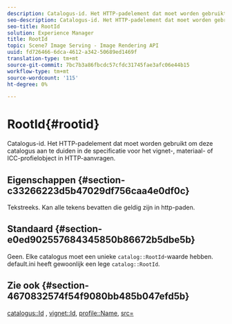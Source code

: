```yaml
---
description: Catalogus-id. Het HTTP-padelement dat moet worden gebruikt om deze catalogus aan te duiden in de specificatie voor het vignet-, materiaal- of ICC-profielobject in HTTP-aanvragen.
seo-description: Catalogus-id. Het HTTP-padelement dat moet worden gebruikt om deze catalogus aan te duiden in de specificatie voor het vignet-, materiaal- of ICC-profielobject in HTTP-aanvragen.
seo-title: RootId
solution: Experience Manager
title: RootId
topic: Scene7 Image Serving - Image Rendering API
uuid: fd726466-6dca-4612-a342-50689ed1469f
translation-type: tm+mt
source-git-commit: 7bc7b3a86fbcdc57cfdc31745fae3afc06e44b15
workflow-type: tm+mt
source-wordcount: '115'
ht-degree: 0%

---
```



# RootId{#rootid}

Catalogus-id. Het HTTP-padelement dat moet worden gebruikt om deze catalogus aan te duiden in de specificatie voor het vignet-, materiaal- of ICC-profielobject in HTTP-aanvragen.

## Eigenschappen {#section-c33266223d5b47029df756caa4e0df0c}

Tekstreeks. Kan alle tekens bevatten die geldig zijn in http-paden.

## Standaard {#section-e0ed902557684345850b86672b5dbe5b}

Geen. Elke catalogus moet een unieke `catalog::RootId`-waarde hebben. default.ini heeft gewoonlijk een lege `catalog::RootId`.

## Zie ook {#section-4670832574f54f9080bb485b047efd5b}

[catalogus::Id](../../../../../ir-api/material-cat/image-rendering-api-ref/c-ir-material-catalog/c-ir-material-data-reference/r-ir-id.md#reference-cba2a53a952e403fb57a4e8569f9cf85) ,  [vignet::Id](../../../../../ir-api/material-cat/image-rendering-api-ref/c-ir-material-catalog/c-ir-vignette-map-reference/r-ir-id-vignette.md#reference-2a7ba758924b4757b3234942304db7fd),  [profile::Name](../../../../../ir-api/material-cat/image-rendering-api-ref/c-ir-material-catalog/c-ir-macro-definition-reference/r-ir-name.md#reference-63b663d2052545ffab030a23e7060b1e),  [src=](../../../../../ir-api/http-protocol/image-rendering-api-ref/c-ir-http-protocol-ref/c-ir-http-protocol-command-reference/r-ir-src.md#reference-62c98abad22149d68d405ed6aaff8272)
